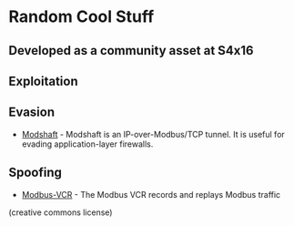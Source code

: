 # Random Cool Stuff
## Developed as a community asset at S4x16

## Exploitation

## Evasion
* [Modshaft](https://github.com/reidmefirst/modshaft/) - Modshaft is an IP-over-Modbus/TCP tunnel.  It is useful for evading application-layer firewalls.

## Spoofing
* [Modbus-VCR](https://github.com/reidmefirst/modbus-vcr/) - The Modbus VCR records and replays Modbus traffic

(creative commons license)

